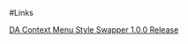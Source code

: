 #Links

[DA Context Menu Style Swapper 1.0.0 Release](https://github.com/DamianAldair/daSoftware/releases/download/daSoftware/DA.Context.Menu.Style.Swapper.1.0.0.Release.exe)
